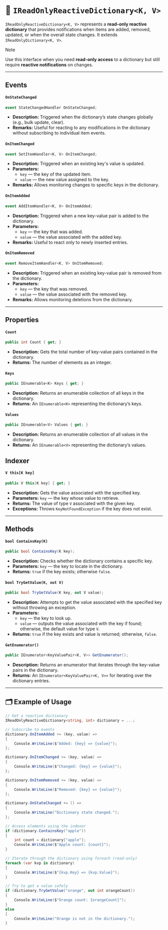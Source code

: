 # 🧩 `IReadOnlyReactiveDictionary<K, V>`

`IReadOnlyReactiveDictionary<K, V>` represents a **read-only reactive dictionary** that provides notifications when items are added, removed, updated, or when the overall state changes. It extends `IReadOnlyDictionary<K, V>`.

> [!NOTE]  
> Use this interface when you need **read-only access** to a dictionary but still require **reactive notifications** on changes.

---

## Events

#### `OnStateChanged`
```csharp
event StateChangedHandler OnStateChanged;
```
- **Description:** Triggered when the dictionary’s state changes globally (e.g., bulk update, clear).
- **Remarks:** Useful for reacting to any modifications in the dictionary without subscribing to individual item events.

#### `OnItemChanged`
```csharp
event SetItemHandler<K, V> OnItemChanged;
```
- **Description:** Triggered when an existing key's value is updated.
- **Parameters:**
    - `key` — the key of the updated item.
    - `value` — the new value assigned to the key.
- **Remarks:** Allows monitoring changes to specific keys in the dictionary.

#### `OnItemAdded`
```csharp
event AddItemHandler<K, V> OnItemAdded;
```
- **Description:** Triggered when a new key-value pair is added to the dictionary.
- **Parameters:**
    - `key` — the key that was added.
    - `value` — the value associated with the added key.
- **Remarks:** Useful to react only to newly inserted entries.

#### `OnItemRemoved`
```csharp
event RemoveItemHandler<K, V> OnItemRemoved;
```
- **Description:** Triggered when an existing key-value pair is removed from the dictionary.
- **Parameters:**
    - `key` — the key that was removed.
    - `value` — the value associated with the removed key.
- **Remarks:** Allows monitoring deletions from the dictionary.

---

## Properties

#### `Count`
```csharp
public int Count { get; }
```
- **Description:** Gets the total number of key-value pairs contained in the dictionary.
- **Returns:** The number of elements as an integer.

#### `Keys`
```csharp
public IEnumerable<K> Keys { get; }
```
- **Description:** Returns an enumerable collection of all keys in the dictionary.
- **Returns:** An `IEnumerable<K>` representing the dictionary’s keys.

#### `Values`
```csharp
public IEnumerable<V> Values { get; }
```
- **Description:** Returns an enumerable collection of all values in the dictionary.
- **Returns:** An `IEnumerable<V>` representing the dictionary’s values.

## Indexer

#### `V this[K key]`
```csharp
public V this[K key] { get; }
```
- **Description:** Gets the value associated with the specified key.
- **Parameters:** `key` — the key whose value to retrieve.
- **Returns:** The value of type `V` associated with the given key.
- **Exceptions:** Throws `KeyNotFoundException` if the key does not exist.

---

## Methods

#### `bool ContainsKey(K)`
```csharp
public bool ContainsKey(K key);
```
- **Description:** Checks whether the dictionary contains a specific key.
- **Parameters:** `key` — the key to locate in the dictionary.
- **Returns:** `true` if the key exists; otherwise `false`.

#### `bool TryGetValue(K, out V)`
```csharp
public bool TryGetValue(K key, out V value);
```
- **Description:** Attempts to get the value associated with the specified key without throwing an exception.
- **Parameters:**
    - `key` — the key to look up.
    - `value` — outputs the value associated with the key if found; otherwise, the default value for type `V`.
- **Returns:** `true` if the key exists and value is returned; otherwise, `false`.

#### `GetEnumerator()`
```csharp
public IEnumerator<KeyValuePair<K, V>> GetEnumerator();
```
- **Description:** Returns an enumerator that iterates through the key-value pairs in the dictionary.
- **Returns:** An `IEnumerator<KeyValuePair<K, V>>` for iterating over the dictionary entries.

---

## 🗂 Example of Usage

```csharp
// Get a reactive dictionary
IReadOnlyReactiveDictionary<string, int> dictionary = ...;

// Subscribe to events
dictionary.OnItemAdded += (key, value) =>
{
    Console.WriteLine($"Added: {key} => {value}");
};

dictionary.OnItemChanged += (key, value) =>
{
    Console.WriteLine($"Changed: {key} => {value}");
};

dictionary.OnItemRemoved += (key, value) =>
{
    Console.WriteLine($"Removed: {key} => {value}");
};

dictionary.OnStateChanged += () =>
{
    Console.WriteLine("Dictionary state changed.");
};

// Access elements using the indexer
if (dictionary.ContainsKey("apple"))
{
    int count = dictionary["apple"];
    Console.WriteLine($"Apple count: {count}");
}

// Iterate through the dictionary using foreach (read-only)
foreach (var kvp in dictionary)
{
    Console.WriteLine($"{kvp.Key} => {kvp.Value}");
}

// Try to get a value safely
if (dictionary.TryGetValue("orange", out int orangeCount))
{
    Console.WriteLine($"Orange count: {orangeCount}");
}
else
{
    Console.WriteLine("Orange is not in the dictionary.");
}
```
